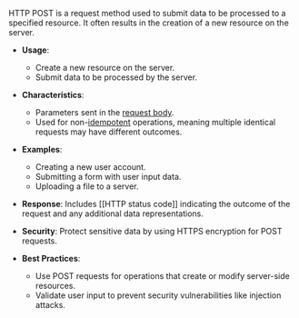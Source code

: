 HTTP POST is a request method used to submit data to be processed to a specified resource. It often results in the creation of a new resource on the server.

- **Usage**:
    - Create a new resource on the server.
    - Submit data to be processed by the server.

- **Characteristics**:
    - Parameters sent in the [request body](Request%20Body.md).
    - Used for non-[idempotent](Idempotent.md) operations, meaning multiple identical requests may have different outcomes.

- **Examples**:
    - Creating a new user account.
    - Submitting a form with user input data.
    - Uploading a file to a server.

- **Response**: Includes [[HTTP status code]] indicating the outcome of the request and any additional data representations.

- **Security**: Protect sensitive data by using HTTPS encryption for POST requests.

- **Best Practices**:
    - Use POST requests for operations that create or modify server-side resources.
    - Validate user input to prevent security vulnerabilities like injection attacks.